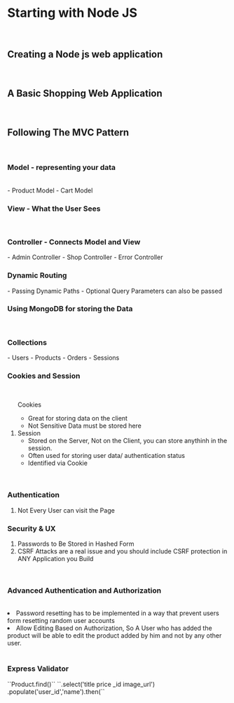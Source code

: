 <h1>Starting with Node JS</h1>
<br> 
<h2>Creating a Node js web application </h2>  
<br> 
<h2>A Basic Shopping Web Application </h2> 
<br> 
<h2>Following The MVC Pattern </h2> 
<br> 
<h3>Model - representing your data</h3> 
<br> 
- Product Model 
- Cart Model
 <h3>View  - What the User Sees</h3> 
 <br> 
<h3>Controller - Connects Model and View</h3> 
- Admin Controller
- Shop Controller
- Error Controller
<br> 
<h3>Dynamic Routing</h3> 
- Passing Dynamic Paths
- Optional Query Parameters can also be passed

<h3>Using MongoDB for storing the Data</h3> 
<br> 
<h3>Collections </h3> 
- Users
- Products
- Orders
- Sessions
<br> 
<h3>Cookies and Session </h3>
<br>
<ol>
Cookies
<ul>
<li>Great for storing data on the client</li>
<li>Not Sensitive Data must be stored here</li>
</ul>

<li>Session 
<ul>
<li>Stored on the Server, Not on the Client, you can store anythinh in the session.</li>
<li>Often used for storing user data/ authentication status</li>
<li>Identified via Cookie</li>
</ul>
</ol>
<br> 
<h3>Authentication </h3>
<ol>
<li>Not Every User can visit the Page</li>
</ol>     
<h3>Security & UX</h3>
<ol>
<li>Passwords to Be Stored in Hashed Form</li>
<li>CSRF Attacks are a real issue and you should include CSRF protection in ANY Application you Build</li>
</ol>
<br> 
<h3>Advanced Authentication and Authorization </h3>
<br>
<li>
Password resetting has to be implemented in a way that prevent users form resetting random user accounts
</li>
<li>
Allow Editing Based on Authorization, So A User who has added the product will be able to edit the product added by him and not by any other user.
</li>
<br> 
<h3>Express Validator </h3>
``Product.find()``
``.select('title price _id image_url')
          .populate('user_id','name').then(``
